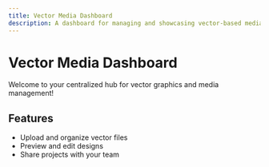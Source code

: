 ```yaml
---
title: Vector Media Dashboard
description: A dashboard for managing and showcasing vector-based media projects.
---
```

# Vector Media Dashboard
Welcome to your centralized hub for vector graphics and media management!
## Features
- Upload and organize vector files
- Preview and edit designs
- Share projects with your team
